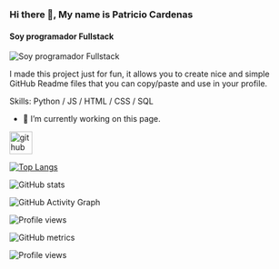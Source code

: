 ### Hi there 👋, My name is Patricio Cardenas
#### Soy  programador Fullstack 
![Soy  programador Fullstack ](https://arturssmirnovs.github.io/github-profile-readme-generator/images/banner.png)

I made this project just for fun, it allows you to create nice and simple GitHub Readme files that you can copy/paste and use in your profile.

Skills: Python / JS / HTML / CSS / SQL

- 🔭 I’m currently working on this page. 


[<img src='https://cdn.jsdelivr.net/npm/simple-icons@3.0.1/icons/github.svg' alt='github' height='40'>](https://github.com/Th3Blaze)  

[![Top Langs](https://github-readme-stats.vercel.app/api/top-langs/?username=Th3Blaze)](https://github.com/anuraghazra/github-readme-stats)

![GitHub stats](https://github-readme-stats.vercel.app/api?username=Th3Blaze&show_icons=true)  

![GitHub Activity Graph](https://activity-graph.herokuapp.com/graph?username=Th3Blaze)  

![Profile views](https://gpvc.arturio.dev/Th3Blaze)  





 

![GitHub metrics](https://metrics.lecoq.io/th3blaze)  

 

![Profile views](https://gpvc.arturio.dev/th3blaze)  
